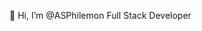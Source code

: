 👋 Hi, I’m @ASPhilemon
Full Stack Developer



<!---
ASPhilemon/ASPhilemon is a ✨ special ✨ repository because its `README.md` (this file) appears on your GitHub profile.
You can click the Preview link to take a look at your changes.
--->
